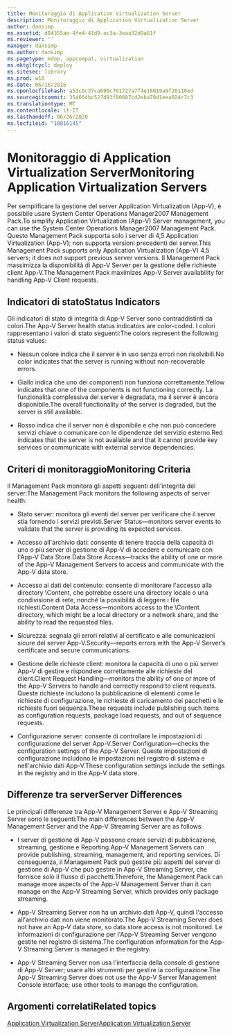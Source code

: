 ```yaml
---
title: Monitoraggio di Application Virtualization Server
description: Monitoraggio di Application Virtualization Server
author: dansimp
ms.assetid: d84355ae-4fe4-41d9-ac3a-3eaa32d9a61f
ms.reviewer: ''
manager: dansimp
ms.author: dansimp
ms.pagetype: mdop, appcompat, virtualization
ms.mktglfcycl: deploy
ms.sitesec: library
ms.prod: w10
ms.date: 06/16/2016
ms.openlocfilehash: a53c0c37ca609c701727a7f4e18019a9f20110ed
ms.sourcegitcommit: 354664bc527d93f80687cd2eba70d1eea024c7c3
ms.translationtype: MT
ms.contentlocale: it-IT
ms.lasthandoff: 06/26/2020
ms.locfileid: "10816145"
---
```

# <span data-ttu-id="b47f3-103">Monitoraggio di Application Virtualization Server</span><span class="sxs-lookup"><span data-stu-id="b47f3-103">Monitoring Application Virtualization Servers</span></span>


<span data-ttu-id="b47f3-104">Per semplificare la gestione del server Application Virtualization (App-V), è possibile usare System Center Operations Manager2007 Management Pack.</span><span class="sxs-lookup"><span data-stu-id="b47f3-104">To simplify Application Virtualization (App-V) Server management, you can use the System Center Operations Manager2007 Management Pack.</span></span> <span data-ttu-id="b47f3-105">Questo Management Pack supporta solo i server di 4,5 Application Virtualization (App-V); non supporta versioni precedenti del server.</span><span class="sxs-lookup"><span data-stu-id="b47f3-105">This Management Pack supports only Application Virtualization (App-V) 4.5 servers; it does not support previous server versions.</span></span> <span data-ttu-id="b47f3-106">Il Management Pack massimizza la disponibilità di App-V Server per la gestione delle richieste client App-V.</span><span class="sxs-lookup"><span data-stu-id="b47f3-106">The Management Pack maximizes App-V Server availability for handling App-V Client requests.</span></span>

## <span data-ttu-id="b47f3-107">Indicatori di stato</span><span class="sxs-lookup"><span data-stu-id="b47f3-107">Status Indicators</span></span>


<span data-ttu-id="b47f3-108">Gli indicatori di stato di integrità di App-V Server sono contraddistinti da colori.</span><span class="sxs-lookup"><span data-stu-id="b47f3-108">The App-V Server health status indicators are color-coded.</span></span> <span data-ttu-id="b47f3-109">I colori rappresentano i valori di stato seguenti:</span><span class="sxs-lookup"><span data-stu-id="b47f3-109">The colors represent the following status values:</span></span>

-   <span data-ttu-id="b47f3-110">Nessun colore indica che il server è in uso senza errori non risolvibili.</span><span class="sxs-lookup"><span data-stu-id="b47f3-110">No color indicates that the server is running without non-recoverable errors.</span></span>

-   <span data-ttu-id="b47f3-111">Giallo indica che uno dei componenti non funziona correttamente.</span><span class="sxs-lookup"><span data-stu-id="b47f3-111">Yellow indicates that one of the components is not functioning correctly.</span></span> <span data-ttu-id="b47f3-112">La funzionalità complessiva del server è degradata, ma il server è ancora disponibile.</span><span class="sxs-lookup"><span data-stu-id="b47f3-112">The overall functionality of the server is degraded, but the server is still available.</span></span>

-   <span data-ttu-id="b47f3-113">Rosso indica che il server non è disponibile e che non può concedere servizi chiave o comunicare con le dipendenze del servizio esterno.</span><span class="sxs-lookup"><span data-stu-id="b47f3-113">Red indicates that the server is not available and that it cannot provide key services or communicate with external service dependencies.</span></span>

## <span data-ttu-id="b47f3-114">Criteri di monitoraggio</span><span class="sxs-lookup"><span data-stu-id="b47f3-114">Monitoring Criteria</span></span>


<span data-ttu-id="b47f3-115">Il Management Pack monitora gli aspetti seguenti dell'integrità del server:</span><span class="sxs-lookup"><span data-stu-id="b47f3-115">The Management Pack monitors the following aspects of server health:</span></span>

-   <span data-ttu-id="b47f3-116">Stato server: monitora gli eventi del server per verificare che il server stia fornendo i servizi previsti.</span><span class="sxs-lookup"><span data-stu-id="b47f3-116">Server Status—monitors server events to validate that the server is providing its expected services.</span></span>

-   <span data-ttu-id="b47f3-117">Accesso all'archivio dati: consente di tenere traccia della capacità di uno o più server di gestione di App-V di accedere e comunicare con l'App-V Data Store.</span><span class="sxs-lookup"><span data-stu-id="b47f3-117">Data Store Access—tracks the ability of one or more of the App-V Management Servers to access and communicate with the App-V data store.</span></span>

-   <span data-ttu-id="b47f3-118">Accesso ai dati del contenuto: consente di monitorare l'accesso alla directory \\Content, che potrebbe essere una directory locale o una condivisione di rete, nonché la possibilità di leggere i file richiesti.</span><span class="sxs-lookup"><span data-stu-id="b47f3-118">Content Data Access—monitors access to the \\Content directory, which might be a local directory or a network share, and the ability to read the requested files.</span></span>

-   <span data-ttu-id="b47f3-119">Sicurezza: segnala gli errori relativi al certificato e alle comunicazioni sicure del server App-V.</span><span class="sxs-lookup"><span data-stu-id="b47f3-119">Security—reports errors with the App-V Server’s certificate and secure communications.</span></span>

-   <span data-ttu-id="b47f3-120">Gestione delle richieste client: monitora la capacità di uno o più server App-V di gestire e rispondere correttamente alle richieste del client.</span><span class="sxs-lookup"><span data-stu-id="b47f3-120">Client Request Handling—monitors the ability of one or more of the App-V Servers to handle and correctly respond to client requests.</span></span> <span data-ttu-id="b47f3-121">Queste richieste includono la pubblicazione di elementi come le richieste di configurazione, le richieste di caricamento dei pacchetti e le richieste fuori sequenza.</span><span class="sxs-lookup"><span data-stu-id="b47f3-121">These requests include publishing such items as configuration requests, package load requests, and out of sequence requests.</span></span>

-   <span data-ttu-id="b47f3-122">Configurazione server: consente di controllare le impostazioni di configurazione del server App-V.</span><span class="sxs-lookup"><span data-stu-id="b47f3-122">Server Configuration—checks the configuration settings of the App-V Server.</span></span> <span data-ttu-id="b47f3-123">Queste impostazioni di configurazione includono le impostazioni nel registro di sistema e nell'archivio dati App-V.</span><span class="sxs-lookup"><span data-stu-id="b47f3-123">These configuration settings include the settings in the registry and in the App-V data store.</span></span>

## <span data-ttu-id="b47f3-124">Differenze tra server</span><span class="sxs-lookup"><span data-stu-id="b47f3-124">Server Differences</span></span>


<span data-ttu-id="b47f3-125">Le principali differenze tra App-V Management Server e App-V Streaming Server sono le seguenti:</span><span class="sxs-lookup"><span data-stu-id="b47f3-125">The main differences between the App-V Management Server and the App-V Streaming Server are as follows:</span></span>

-   <span data-ttu-id="b47f3-126">I server di gestione di App-V possono creare servizi di pubblicazione, streaming, gestione e Reporting.</span><span class="sxs-lookup"><span data-stu-id="b47f3-126">App-V Management Servers can provide publishing, streaming, management, and reporting services.</span></span> <span data-ttu-id="b47f3-127">Di conseguenza, il Management Pack può gestire più aspetti del server di gestione di App-V che può gestire in App-V Streaming Server, che fornisce solo il flusso di pacchetti.</span><span class="sxs-lookup"><span data-stu-id="b47f3-127">Therefore, the Management Pack can manage more aspects of the App-V Management Server than it can manage on the App-V Streaming Server, which provides only package streaming.</span></span>

-   <span data-ttu-id="b47f3-128">App-V Streaming Server non ha un archivio dati App-V, quindi l'accesso all'archivio dati non viene monitorato.</span><span class="sxs-lookup"><span data-stu-id="b47f3-128">The App-V Streaming Server does not have an App-V data store, so data store access is not monitored.</span></span> <span data-ttu-id="b47f3-129">Le informazioni di configurazione per l'App-V Streaming Server vengono gestite nel registro di sistema.</span><span class="sxs-lookup"><span data-stu-id="b47f3-129">The configuration information for the App-V Streaming Server is managed in the registry.</span></span>

-   <span data-ttu-id="b47f3-130">App-V Streaming Server non usa l'interfaccia della console di gestione di App-V Server; usare altri strumenti per gestire la configurazione.</span><span class="sxs-lookup"><span data-stu-id="b47f3-130">The App-V Streaming Server does not use the App-V Server Management Console interface; use other tools to manage the configuration.</span></span>

## <span data-ttu-id="b47f3-131">Argomenti correlati</span><span class="sxs-lookup"><span data-stu-id="b47f3-131">Related topics</span></span>


[<span data-ttu-id="b47f3-132">Application Virtualization Server</span><span class="sxs-lookup"><span data-stu-id="b47f3-132">Application Virtualization Server</span></span>](application-virtualization-server.md)

 

 





